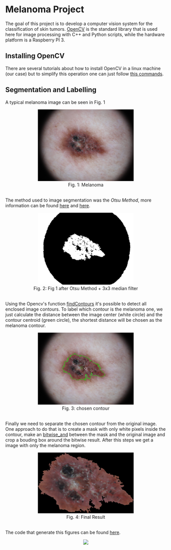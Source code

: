 # Melanoma Project

The goal of this project is to develop a computer vision system for the classification of skin tumors. [OpenCV](http://opencv.org/) is the standard library that is used here for image processing with C++ and Python scripts, while the hardware platform is a Raspberry PI 3.

## Installing OpenCV

There are several tutorials about how to install OpenCV in a linux machine (our case) but to simplify this operation one can just follow [this commands](https://github.com/Bianorz/melanoma/blob/master/command_seq_inst_opencv3.txt).

## Segmentation and Labelling

A typical melanoma image can be seen in Fig. 1    
<p align="center">
  <img src="https://raw.githubusercontent.com/Bianorz/melanoma/master/segImEx/Original_Image.png" width="300">
  <b></b><br>
  Fig. 1: Melanoma
  <br><br>
</p>

The method used to image segmentation was the *Otsu Method*, more information can be found [here](http://www.labbookpages.co.uk/software/imgProc/otsuThreshold.html) and [here](http://docs.opencv.org/3.2.0/d7/d4d/tutorial_py_thresholding.html).


<p align="center">
  <img src="https://raw.githubusercontent.com/Bianorz/melanoma/master/segImEx/Image_after_segmentation_median_filter.png" width="300">
  <b></b><br>
  Fig. 2: Fig 1 after Otsu Method + 3x3 median filter
  <br><br>
</p>


Using the Opencv's function [findContours](http://docs.opencv.org/2.4/modules/imgproc/doc/structural_analysis_and_shape_descriptors.html?highlight=findcontours#findcontours) it's possible to detect all enclosed image contours. To label which contour is the melanoma one, we just calculate the distance between the image center (white circle) and the contour centroid (green circle), the shortest distance will be chosen as the melanoma contour.

<p align="center">
  <img src="https://raw.githubusercontent.com/Bianorz/melanoma/master/segImEx/Detected_Contour_Points.png" width="300">
  <b></b><br>
  Fig. 3: chosen contour
  <br><br>
</p>

Finally we need to separate the chosen contour from the original image. One approach to do that is to create a mask with only white pixels inside the contour, make an [bitwise_and](http://docs.opencv.org/2.4/modules/core/doc/operations_on_arrays.html#bitwise-and) between the mask and the original image and crop a bouding box around the bitwise result. After this steps we get a image with only the melanoma region.

<p align="center">
  <img src="https://raw.githubusercontent.com/Bianorz/melanoma/master/segImEx/Final_Result.png" width="300">
  <b></b><br>
  Fig. 4: Final Result
  <br><br>
</p>

The code that generate this figures can be found [here](https://github.com/Bianorz/melanoma/blob/master/MelanomaPDI/main.cpp).

<p align="center">
  <img src="https://media.tenor.com/images/778b5c865476947a335e00663254a954/tenor.gif" width="300">
  <b></b><br>
  <br><br>
</p>
